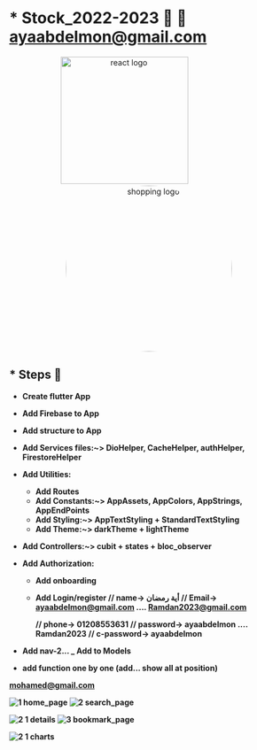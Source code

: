 # \* Stock_2022-2023 🙈 🚩 ayaabdelmon@gmail.com

<div align="center">
    <img src="https://user-images.githubusercontent.com/114832629/230302399-5d8f34e7-bfc5-4597-8fff-6293044f47bd.png" alt="react logo" width=230> 
    &emsp;&emsp;&emsp;&emsp;&emsp;&emsp;
    <img src="https://encrypted-tbn0.gstatic.com/images?q=tbn:ANd9GcQP63cmYLNc8vZlmGfF1i-pmDrLZ73QVaLzSQ&usqp=CAU" alt="shopping logo" width="300px" height="auto" style="border-radius:50%"> 
</div>

## \* Steps 🐾

- <b> Create flutter App
- Add Firebase to App
- Add structure to App
- Add Services files:~> DioHelper, CacheHelper, authHelper, FirestoreHelper
- Add Utilities:
  - Add Routes
  - Add Constants:~> AppAssets, AppColors, AppStrings, AppEndPoints
  - Add Styling:~> AppTextStyling + StandardTextStyling
  - Add Theme:~> darkTheme + lightTheme
- Add Controllers:~> cubit + states + bloc_observer
- Add Authorization:

  - Add onboarding
  - Add Login/register
    // name-> أية رمضان
    // Email-> ayaabdelmon@gmail.com .... Ramdan2023@gmail.com

    // phone-> 01208553631
    // password-> ayaabdelmon .... Ramdan2023
    // c-password-> ayaabdelmon

- Add nav-2...
  \_ Add to Models
- add function one by one (add... show all at position)

mohamed@gmail.com
   
 ![1  home_page](https://github.com/Ayagithubweb/Stock_2022-2023/assets/114832629/4fdcb362-e02c-43ef-a80a-7a490a24dca4)
![2  search_page](https://github.com/Ayagithubweb/Stock_2022-2023/assets/114832629/c4f02653-02a8-4536-9694-9f54979e817c)
    
 ![2 1 details](https://github.com/Ayagithubweb/Stock_2022-2023/assets/114832629/b9e79ddf-cf9e-4c0e-b6d3-52d5b86b8c6c)
![3  bookmark_page](https://github.com/Ayagithubweb/Stock_2022-2023/assets/114832629/aba7539f-8ba1-44c0-8984-61ad32b0f516)
    
![2 1 charts](https://github.com/Ayagithubweb/Stock_2022-2023/assets/114832629/c91155c0-f756-42e9-ade9-3d7755b99917)

